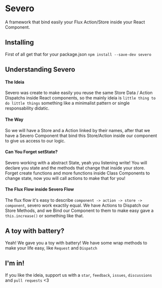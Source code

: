 # Severo
A framework that bind easily your Flux Action/Store inside your React Component.

## Installing

First of all get that for your package.json
`npm install --save-dev severo`

## Understanding Severo

#### The Ideia
Severo was create to make easily you reuse the same Store Data / Action Dispatchs inside React components, so the mainly ideia is `little thing to do little things` something like a minimalist pattern or single responsability didatic.

#### The Way
So we will have a Store and a Action linked by their names, after that we have a Severo Component that bind this Store/Action inside our component to give us access to our logic.

#### Can You Forget setState?
Severo working with a abstract State, yeah you listening write! You will declare you state and the methods that change that inside your store. Forget create functions and more functions inside Class Components to change state, now you will call actions to make that for you!

#### The Flux Flow inside Severo Flow
The flux flow it's easy to describe `component -> action -> store -> component`, severo work exactily equal. We have Actions to Dispatch our Store Methods, and we Bind our Component to them to make easy gave a `this.increase()` or something like that.

## A toy with battery?
Yeah! We gave you a toy with battery! We have some wrap methods to make your life easy, like `Request` and `Dispatch`

## I'm in!
If you like the ideia, support us with a `star`, `feedback`, `issues`, `discussions` and `pull requests` <3
